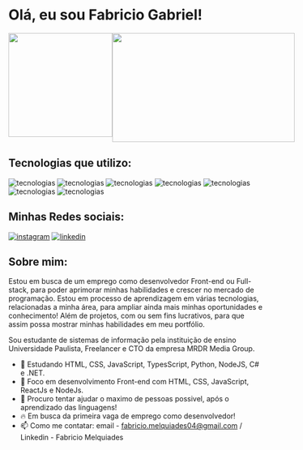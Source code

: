


<h1>Olá, eu sou Fabricio Gabriel!</h1>



<div style="display: flex;">
  <img height=205 align="center" src="https://github-readme-stats.vercel.app/api?username=Fabricio-Gabriel&theme=tokyonight" />

  <img height=215 align="center" style="width: 360px;" src="https://github-readme-stats.vercel.app/api/top-langs/?username=Fabricio-Gabriel&layout=compact&theme=tokyonight" />
</div>



<h2>Tecnologias que utilizo:</h2>

![tecnologias](https://img.shields.io/badge/HTML5-E34F26?style=for-the-badge&logo=html5&logoColor=white) 
![tecnologias](https://img.shields.io/badge/CSS3-1572B6?style=for-the-badge&logo=css3&logoColor=white) 
![tecnologias](https://img.shields.io/badge/JavaScript-F7DF1E?style=for-the-badge&logo=javascript&logoColor=black) 
![tecnologias](https://img.shields.io/badge/Python-14354C?style=for-the-badge&logo=python&logoColor=white)
![tecnologias](https://img.shields.io/badge/Node.js-43853D?style=for-the-badge&logo=node.js&logoColor=white)
![tecnologias](https://img.shields.io/badge/TypeScript-007ACC?style=for-the-badge&logo=typescript&logoColor=white)
![tecnologias](https://img.shields.io/badge/C%23-239120?style=for-the-badge&logo=c-sharp&logoColor=white)

<h2>Minhas Redes sociais:</h2>

[![instagram](https://img.shields.io/badge/Instagram-E4405F?style=for-the-badge&logo=instagram&logoColor=white)](https://www.instagram.com/fab_biel/)
[![linkedin](https://img.shields.io/badge/LinkedIn-0077B5?style=for-the-badge&logo=linkedin&logoColor=white)](https://www.linkedin.com/in/fabricio-melquiades-342883238/)

<h2>Sobre mim:</h2>

<p>Estou em busca de um emprego como desenvolvedor Front-end ou Full-stack, para poder aprimorar minhas habilidades e crescer no mercado de programação. Estou em processo de aprendizagem em várias tecnologias, relacionadas a minha área, para ampliar ainda mais minhas oportunidades e conhecimento! Além de projetos, com ou sem fins lucrativos, para que assim possa mostrar minhas habilidades em meu portfólio.</p>

<p>Sou estudante de sistemas de informação pela instituição de ensino Universidade Paulista, Freelancer e CTO da empresa MRDR Media Group.</p>


- 👀 Estudando HTML, CSS, JavaScript, TypesScript, Python, NodeJS, C# e .NET. 
- 🌱 Foco em desenvolvimento Front-end com HTML, CSS, JavaScript, ReactJs e NodeJs.
- 💞️ Procuro tentar ajudar o maximo de pessoas possivel, após o aprendizado das linguagens!
- 🔥 Em busca da primeira vaga de emprego como desenvolvedor!
- 📫 Como me contatar: email - fabricio.melquiades04@gmail.com / Linkedin - Fabricio Melquiades



